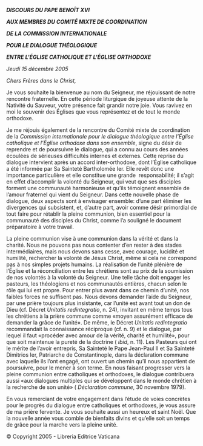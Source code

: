 ***DISCOURS DU PAPE BENOÎT XVI***

***AUX MEMBRES DU COMITÉ MIXTE DE COORDINATION***

***DE LA COMMISSION INTERNATIONALE***

***POUR LE DIALOGUE THÉOLOGIQUE***

***ENTRE L'ÉGLISE CATHOLIQUE ET L'ÉGLISE ORTHODOXE***

*Jeudi 15 décembre 2005*

*Chers Frères dans le Christ,*

Je vous souhaite la bienvenue au nom du Seigneur, me réjouissant de notre rencontre fraternelle. En cette période liturgique de joyeuse attente de la Nativité du Sauveur, votre présence fait grandir notre joie. Vous ravivez en moi le souvenir des Églises que vous représentez et de tout le monde orthodoxe.

Je me réjouis également de la rencontre du Comité mixte de coordination de la *Commission internationale pour le dialogue théologique entre l’Église catholique et l’Église orthodoxe dans son ensemble*, signe du désir de reprendre et de poursuivre le dialogue, qui a connu au cours des années écoulées de sérieuses difficultés internes et externes. Cette reprise du dialogue intervient après un accord inter-orthodoxe, dont l’Église catholique a été informée par Sa Sainteté Bartholomée Ier. Elle revêt donc une importance particulière et elle constitue une grande  responsabilité; il s’agit en effet d’accomplir la volonté du Seigneur, qui veut que ses disciples forment une communauté harmonieuse et qu’ils témoignent ensemble de l’amour fraternel qui vient du Seigneur. Dans cette nouvelle phase de dialogue, deux aspects sont à envisager ensemble: d’une part éliminer les divergences qui subsistent, et, d’autre part, avoir comme désir primordial de tout faire pour rétablir la pleine communion, bien essentiel pour la communauté des disciples du Christ, comme l’a souligné le document préparatoire à votre travail.

La pleine communion vise à une communion dans la vérité et dans la charité. Nous ne pouvons pas nous contenter d’en rester à des stades intermédiaires, mais nous devons sans cesse, avec courage, lucidité et humilité, rechercher la volonté de Jésus Christ, même si cela ne correspond pas à nos simples projets humains. La réalisation de l’unité plénière de l’Église et la réconciliation entre les chrétiens sont au prix de la soumission de nos volontés à la volonté du Seigneur. Une telle tâche doit engager les pasteurs, les théologiens et nos communautés entières, chacun selon le rôle qui lui est propre. Pour entrer plus avant dans ce chemin d’unité, nos faibles forces ne suffisent pas. Nous devons demander l’aide du Seigneur, par une prière toujours plus insistante, car l’unité est avant tout un don de Dieu (cf. Décret *Unitatis redintegratio*, n. 24), invitant en même temps tous les chrétiens à la prière commune comme «moyen assurément efficace de demander la grâce de l’unité». De même, le Décret *Unitatis redintegratio* recommandait la connaissance réciproque (cf. n. 9) et le dialogue, par lequel il faut «procéder avec amour de la vérité, charité et humilité», pour que soit maintenue la pureté de la doctrine ( *ibid*, n. 11). Les Pasteurs qui ont le mérite de l’avoir entrepris, Sa Sainteté le Pape Jean-Paul II et Sa Sainteté Dimitrios Ier, Patriarche de Constantinople, dans la déclaration commune avec laquelle ils l’ont engagé, ont ouvert un chemin qu’il nous appartient de poursuivre, pour le mener à son terme. En nous faisant progresser vers la pleine communion entre catholiques et orthodoxes, le dialogue contribuera aussi «aux dialogues multiples qui se développent dans le monde chrétien à la recherche de son unité» ( *Déclaration commune*, 30 novembre 1979).

En vous remerciant de votre engagement dans l’étude de voies concrètes pour le progrès du dialogue entre catholiques et orthodoxes, je vous assure de ma prière fervente. Je vous souhaite aussi un heureux et saint Noël. Que la nouvelle année vous comble de bienfaits divins et qu’elle soit un temps de grâce pour la marche vers la pleine unité.

© Copyright 2005 - Libreria Editrice Vaticana
